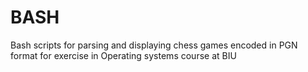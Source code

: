 # BASH
Bash scripts for parsing and displaying chess games encoded in PGN format for exercise in Operating systems course at BIU
